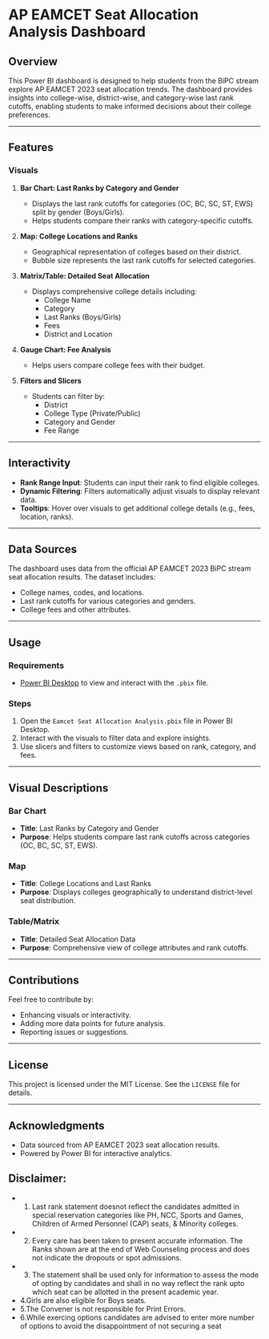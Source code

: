 # AP EAMCET Seat Allocation Analysis Dashboard

## Overview

This Power BI dashboard is designed to help students from the BiPC stream explore AP EAMCET 2023 seat allocation trends. The dashboard provides insights into college-wise, district-wise, and category-wise last rank cutoffs, enabling students to make informed decisions about their college preferences.

---

## Features

### Visuals
1. **Bar Chart: Last Ranks by Category and Gender**
   - Displays the last rank cutoffs for categories (OC, BC, SC, ST, EWS) split by gender (Boys/Girls).
   - Helps students compare their ranks with category-specific cutoffs.

2. **Map: College Locations and Ranks**
   - Geographical representation of colleges based on their district.
   - Bubble size represents the last rank cutoffs for selected categories.

3. **Matrix/Table: Detailed Seat Allocation**
   - Displays comprehensive college details including:
     - College Name
     - Category
     - Last Ranks (Boys/Girls)
     - Fees
     - District and Location

4. **Gauge Chart: Fee Analysis**
   - Helps users compare college fees with their budget.

5. **Filters and Slicers**
   - Students can filter by:
     - District
     - College Type (Private/Public)
     - Category and Gender
     - Fee Range

---

## Interactivity

- **Rank Range Input**: Students can input their rank to find eligible colleges.
- **Dynamic Filtering**: Filters automatically adjust visuals to display relevant data.
- **Tooltips**: Hover over visuals to get additional college details (e.g., fees, location, ranks).

---

## Data Sources

The dashboard uses data from the official AP EAMCET 2023 BiPC stream seat allocation results. The dataset includes:
- College names, codes, and locations.
- Last rank cutoffs for various categories and genders.
- College fees and other attributes.

---

## Usage

### Requirements
- [Power BI Desktop](https://powerbi.microsoft.com/) to view and interact with the `.pbix` file.

### Steps
1. Open the `Eamcet Seat Allocation Analysis.pbix` file in Power BI Desktop.
2. Interact with the visuals to filter data and explore insights.
3. Use slicers and filters to customize views based on rank, category, and fees.

---

## Visual Descriptions

### Bar Chart
- **Title**: Last Ranks by Category and Gender
- **Purpose**: Helps students compare last rank cutoffs across categories (OC, BC, SC, ST, EWS).

### Map
- **Title**: College Locations and Last Ranks
- **Purpose**: Displays colleges geographically to understand district-level seat distribution.

### Table/Matrix
- **Title**: Detailed Seat Allocation Data
- **Purpose**: Comprehensive view of college attributes and rank cutoffs.

---

## Contributions

Feel free to contribute by:
- Enhancing visuals or interactivity.
- Adding more data points for future analysis.
- Reporting issues or suggestions.

---

## License

This project is licensed under the MIT License. See the `LICENSE` file for details.

---

## Acknowledgments

- Data sourced from AP EAMCET 2023 seat allocation results.
- Powered by Power BI for interactive analytics.

## Disclaimer:																														
- 1. Last rank statement doesnot reflect the candidates admitted in special reservation categories like PH, NCC, Sports and Games, Children of Armed Personnel (CAP) seats,  & Minority colleges.
- 2. Every care has been taken to present accurate information. The Ranks shown are at the end of Web Counseling process and does not indicate the dropouts or spot admissions.
- 3. The statement shall be used only for information to assess the mode of opting by candidates and shall in no way reflect the rank upto which seat can be allotted in the present academic year. 
- 4.Girls are also eligible for Boys seats.
- 5.The Convener is not responsible for Print Errors.
- 6.While exercing options  candidates are advised to enter more number of options to avoid the disappointment of not securing a seat																